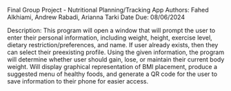 Final Group Project - Nutritional Planning/Tracking App
Authors: Fahed Alkhiami, Andrew Rabadi, Arianna Tarki
Date Due: 08/06/2024

Description: This program will open a window that will prompt the user to enter their personal information, including
weight, height, exercise level, dietary restriction/preferences, and name. If user already exists, then they can select
their preexisting profile. Using the given information, the program will determine whether user should gain, lose, or
maintain their current body weight. Will display graphical representation of BMI placement, produce a suggested menu
of healthy foods, and generate a QR code for the user to save information to their phone for easier access. 
